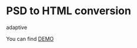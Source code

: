# PSD to HTML conversion

adaptive


You can find [DEMO](http://t96483hz.bget.ru/conversion/PSD_to_HTML/kitchen-master/)
